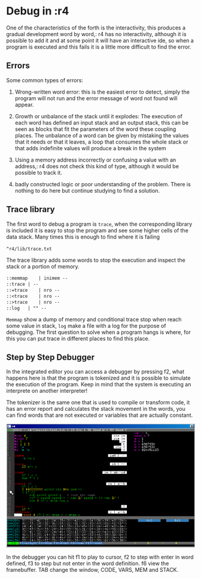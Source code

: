 # Debug in :r4

One of the characteristics of the forth is the interactivity, this produces a gradual development word by word,: r4 has no interactivity, although it is possible to add it and at some point it will have an interactive ide, so when a program is executed and this fails it is a little more difficult to find the error.

## Errors

Some common types of errors:

1. Wrong-written word error: this is the easiest error to detect, simply the program will not run and the error message of word not found will appear.

2. Growth or unbalance of the stack until it explodes: The execution of each word has defined an input stack and an output stack, this can be seen as blocks that fit the parameters of the word these coupling places. The unbalance of a word can be given by mistaking the values that it needs or that it leaves, a loop that consumes the whole stack or that adds indefinite values will produce a break in the system

3. Using a memory address incorrectly or confusing a value with an address,: r4 does not check this kind of type, although it would be possible to track it.

4. badly constructed logic or poor understanding of the problem. There is nothing to do here but continue studying to find a solution.

## Trace library

The first word to debug a program is `trace`, when the corresponding library is included it is easy to stop the program and see some higher cells of the data stack. Many times this is enough to find where it is failing

`^r4/lib/trace.txt`

The trace library adds some words to stop the execution and inspect the stack or a portion of memory.

```
::memmap	| inimem --
::trace	| --
::=trace	| nro --
::<trace	| nro --
::>trace	| nro --
::log	| "" --
```

`Memmap` show a dump of memory and conditional trace stop when reach some value in stack, `log` make a file with a log for the purpose of debugging.
The first question to solve when a program hangs is where, for this you can put trace in different places to find this place.

## Step by Step Debugger

In the integrated editor you can access a debugger by pressing f2, what happens here is that the program is tokenized and it is possible to simulate the execution of the program. Keep in mind that the system is executing an interprete on another interpreter!

The tokenizer is the same one that is used to compile or transform code, it has an error report and calculates the stack movement in the words, you can find words that are not executed or variables that are actually constant.

![Debugger](../img/debug1.png)

In the debugger you can hit f1 to play to cursor, f2 to step with enter in word defined, f3 to step but not enter in the word definition. f6 view the framebuffer. TAB change the window, CODE, VARS, MEM and STACK.




